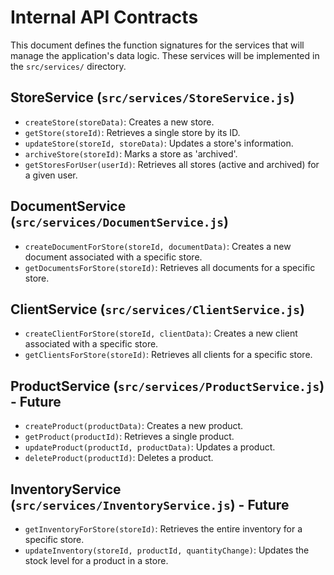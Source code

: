 # Internal API Contracts

This document defines the function signatures for the services that will manage the application's data logic. These services will be implemented in the `src/services/` directory.

## StoreService (`src/services/StoreService.js`)

- `createStore(storeData)`: Creates a new store.
- `getStore(storeId)`: Retrieves a single store by its ID.
- `updateStore(storeId, storeData)`: Updates a store's information.
- `archiveStore(storeId)`: Marks a store as 'archived'.
- `getStoresForUser(userId)`: Retrieves all stores (active and archived) for a given user.

## DocumentService (`src/services/DocumentService.js`)

- `createDocumentForStore(storeId, documentData)`: Creates a new document associated with a specific store.
- `getDocumentsForStore(storeId)`: Retrieves all documents for a specific store.

## ClientService (`src/services/ClientService.js`)

- `createClientForStore(storeId, clientData)`: Creates a new client associated with a specific store.
- `getClientsForStore(storeId)`: Retrieves all clients for a specific store.

## ProductService (`src/services/ProductService.js`) - Future

- `createProduct(productData)`: Creates a new product.
- `getProduct(productId)`: Retrieves a single product.
- `updateProduct(productId, productData)`: Updates a product.
- `deleteProduct(productId)`: Deletes a product.

## InventoryService (`src/services/InventoryService.js`) - Future

- `getInventoryForStore(storeId)`: Retrieves the entire inventory for a specific store.
- `updateInventory(storeId, productId, quantityChange)`: Updates the stock level for a product in a store.

